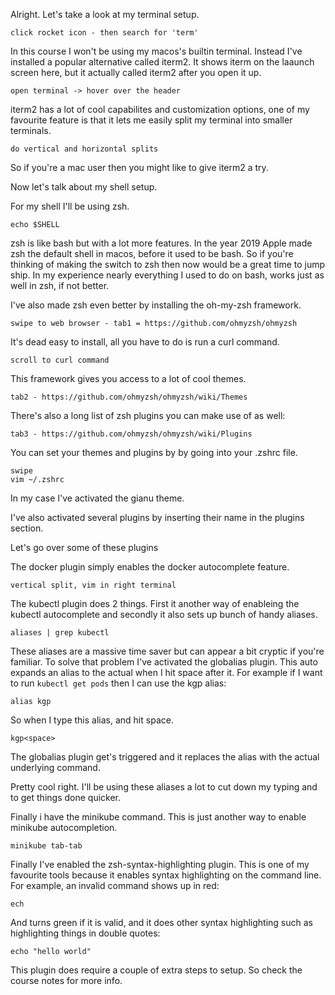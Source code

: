Alright. Let's take a look at my terminal setup.

```
click rocket icon - then search for 'term'
```


In this course I won't be using my macos's builtin terminal. Instead I've installed a popular alternative called iterm2. It shows iterm on the laaunch screen here, but it actually called iterm2 after you open it up.

```
open terminal -> hover over the header
```


iterm2 has a lot of cool capabilites and customization options, one of my favourite feature is that it lets me easily split my terminal into smaller terminals.

```
do vertical and horizontal splits
```

So if you're a mac user then you might like to give iterm2 a try.

Now let's talk about my shell setup.

For my shell I'll be using zsh.

```
echo $SHELL
```

zsh is like bash but with a lot more features. In the year 2019 Apple made zsh the default shell in macos, before it used to be bash. So if you're thinking of making the switch to zsh then now would be a great time to jump ship. In my experience nearly everything I used to do on bash, works just as well in zsh, if not better.

I've also made zsh even better by installing the oh-my-zsh framework.

```
swipe to web browser - tab1 = https://github.com/ohmyzsh/ohmyzsh
```

It's dead easy to install, all you have to do is run a curl command.

```
scroll to curl command
```



This framework gives you access to a lot of cool themes.

```
tab2 - https://github.com/ohmyzsh/ohmyzsh/wiki/Themes
```


There's also a long list of zsh plugins you can make use of as well:

```
tab3 - https://github.com/ohmyzsh/ohmyzsh/wiki/Plugins
```

You can set your themes and plugins by by going into your .zshrc file.


```
swipe
vim ~/.zshrc
```


In my case I've activated the gianu theme.


I've also activated several plugins by inserting their name in the plugins section.

Let's go over some of these plugins

The docker plugin simply enables the docker autocomplete feature.

````
vertical split, vim in right terminal
````




The kubectl plugin does 2 things. First it another way of enableing the kubectl autocomplete and secondly it also sets up bunch of handy aliases.

```
aliases | grep kubectl
```


These aliases are a massive time saver but can appear a bit cryptic if you're familiar. To solve that problem I've activated the globalias plugin. This auto expands an alias to the actual when I hit space after it. For example if I want to run `kubectl get pods` then I can use the kgp alias:

```
alias kgp
```

So when I type this alias, and hit space.


```
kgp<space>
```

The globalias plugin get's triggered and it replaces the alias with the actual underlying command.

Pretty cool right. I'll be using these aliases a lot to cut down my typing and to get things done quicker.

Finally i have the minikube command. This is just another way to enable minikube autocompletion.

```
minikube tab-tab
```

Finally I've enabled the zsh-syntax-highlighting plugin. This is one of my favourite tools because it enables syntax highlighting on the command line. For example, an invalid command shows up in red:


```
ech
```

And turns green if it is valid, and it does other syntax highlighting such as highlighting things in double quotes:

```
echo "hello world"
```

This plugin does require a couple of extra steps to setup. So check the course notes for more info.